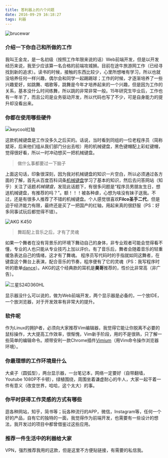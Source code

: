 ```yaml
---
title: 答利器上的六个问题
date: 2016-09-29 16:18:27
tags: 利器
---
```


![brucewar](http://upload-images.jianshu.io/upload_images/970143-60d6b25e9a4babdb.JPG?imageMogr2/auto-orient/strip%7CimageView2/2/w/1240)
### 介绍一下你自己和所做的工作

我叫王金龙，是一名初级（按照工作年限来说的话）Web前端开发，但是以开发经历来说，我至少应该算一名合格的前端攻城狮。目前在途牛旅游网工作（已经寻找到新的追求）。读书的时候，接触的东西比较少，心里所想唯有学习，所以也就没培养任何一样兴趣，偶尔会和同学一起踢踢球；工作的时候，才逐渐培养了一些兴趣爱好，如跳舞、唱歌等，跳舞是今年才培养起来的一个兴趣，但是因为工作的关系，基本没什么时间练舞，所以跳的非常非常一般。15年研究生毕业后，工作也有一年半了，而且公司是业务驱动开发，所以代码也写了不少，可是自身能力的提升却没看出来。

### 你都在使用哪些硬件

![keycool红轴](http://upload-images.jianshu.io/upload_images/970143-76e3878ae4455bb2.jpg?imageMogr2/auto-orient/strip%7CimageView2/2/w/1240)

这款机械键盘是工作没多久之后买的。话说，当时看到同组的一位老程序员（简称斌哥，后来他们组从我们部门分出去啦）用的机械键盘，黑色键帽配上彩虹键帽，觉得很好看，所以一时冲动想买一把机械键盘。
> 做什么事都要过一下脑子

上面这句话，印象很深刻，因为我对机械键盘的知识一片空白，所以必须通过各方面的了解，首先从百度百科词条[机械键盘](http://baike.baidu.com/link?url=sKWDdw44eHxUdTb40AbNYLSzOgKJx7xB-FN4uucHCr_FvNreuWYWlgjwDCULDpM4hje9YDkS_8jZwazXiRJl3O-nJ1AaP_pZDoFOw_X4uBOVoSoHaFHOI5pV2SWOq7hn)学习了基本的知识，然后去问答网站（知乎）关注了话题*机械键盘*，发现此话题下，有很多问题是“程序员男朋友生日，想送机械键盘，有推荐的吗？”。额！！！被各种虐，心想为啥没有妹子送我。不过，还是有很多人推荐了不错的机械键盘。个人感觉很喜欢**Filco圣手二代**，但是迫于经济能力有限，最终还是买了一把国产的红轴，用起来真的很舒服（PS：好多同事试玩后都觉得不错）。

![AKG K450](http://upload-images.jianshu.io/upload_images/970143-48e13ea683cce4e3.jpg?imageMogr2/auto-orient/strip%7CimageView2/2/w/1240)

> 舞蹈配上音乐之后，才有了灵魂

如果一个舞者在没有背景乐的环境下舞动自己的身体，非专业观者可能会觉得看不懂，专业的人也只能从专业技巧上加以评价。有了音乐后，舞者会随着音乐的轻重缓急表达自己的情绪，这才有了舞魂。
程序员写代码时的手指就如同这舞者，在键盘这个舞台上表演，配合音乐的节奏，程序便有了它的灵魂（PS：我写程序时听的歌单[dance](http://music.163.com/#/m/playlist?id=159311553&userid=85782250)）。AKG的这个经典款的耳机是**昊哥**推荐的，性价比非常高（非广告）。

![三星S24D360HL](http://upload-images.jianshu.io/upload_images/970143-40fdc57fc80596b4.jpg?imageMogr2/auto-orient/strip%7CimageView2/2/w/1240)

显示器没什么可以说的，做为Web前端开发，两个显示器是必备的，一个放IDE，一个放浏览器，对于开发效率有非常大的提升。

### 软件呢

作为Linux的拥护者，必须向大家推荐Vim编辑器，我觉得它能让你脱离不必要的鼠标操作，大大提高工作效率，很惭愧，Vim新手阶段，用的不是很熟，只了解一些简单的编辑命令。顺带安利一款Chrome插件[Vimium](https://chrome.google.com/webstore/detail/vimium/dbepggeogbaibhgnhhndojpepiihcmeb)（用Vim命令操作浏览器环境）。

### 你最理想的工作环境是什么

大桌子（圆弧型），两台显示器，一台笔记本，网络一定要好（自带翻墙，Youtube 1080P不卡顿），绿植围绕，周围坐着谦虚耐心的牛人，大家一起干着一件有意义（改变世界，哈哈，这个太大）的事。

### 你平时获得工作灵感的方式有哪些

逛各种网站，知乎，简书等；玩各种流行的APP，微信，Instagram等，任何一个好的产品，自有它的独特的一面，我觉得作为前端开发，也需要有一些设计的想法，我开发过的项目中都曾借鉴过这些应用。

### 推荐一件生活中的利器给大家

VPN，强烈推荐我用的这款，但是这里不方便贴链接，有需要的私信我。
